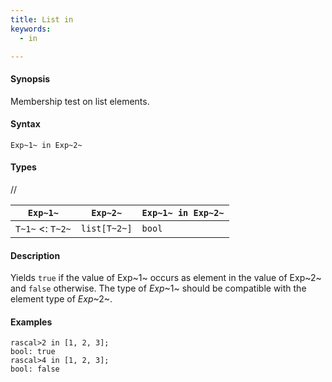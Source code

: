 ```yaml
---
title: List in
keywords:
  - in

---
```


#### Synopsis

Membership test on list elements.

#### Syntax

`Exp~1~ in Exp~2~`

#### Types

//

| `Exp~1~`           |  `Exp~2~`      | `Exp~1~ in Exp~2~`  |
| --- | --- | --- |
| `T~1~`  <: `T~2~` |  `list[T~2~]`  | `bool`               |

#### Description

Yields `true` if the value of Exp~1~ occurs as element in the value of Exp~2~ and `false` otherwise. 
The type of _Exp_~1~ should be compatible with the element type of _Exp_~2~.

#### Examples

```rascal-shell 
rascal>2 in [1, 2, 3];
bool: true
rascal>4 in [1, 2, 3];
bool: false
```

